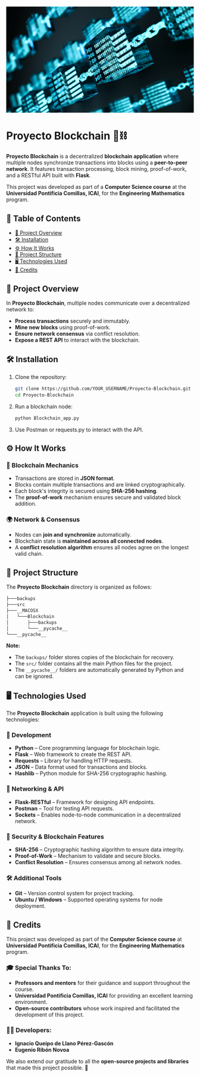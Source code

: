 ![Blockchain Banner](Blockchain_Banner.jpg)

# Proyecto Blockchain 🔗⛓️

**Proyecto Blockchain** is a decentralized **blockchain application** where multiple nodes synchronize transactions into blocks using a **peer-to-peer network**. It features transaction processing, block mining, proof-of-work, and a RESTful API built with **Flask**.

This project was developed as part of a **Computer Science course** at the **Universidad Pontificia Comillas, ICAI**, for the **Engineering Mathematics** program.

## 📜 Table of Contents
- [📌 Project Overview](#-project-overview)
- [🛠️ Installation](#️-installation)
- [⚙️ How It Works](#️-how-it-works)
- [📂 Project Structure](#-project-structure)
- [🖥️ Technologies Used](#-technologies-used)
- [🙌 Credits](#-credits)

## 📌 Project Overview

In **Proyecto Blockchain**, multiple nodes communicate over a decentralized network to:
- **Process transactions** securely and immutably.
- **Mine new blocks** using proof-of-work.
- **Ensure network consensus** via conflict resolution.
- **Expose a REST API** to interact with the blockchain.

## 🛠️ Installation

1. Clone the repository:
   ```sh
   git clone https://github.com/YOUR_USERNAME/Proyecto-Blockchain.git
   cd Proyecto-Blockchain
2. Run a blockchain node:
   ```sh
   python Blockchain_app.py
3. Use Postman or requests.py to interact with the API.

## ⚙️ How It Works

### 🔗 Blockchain Mechanics
- Transactions are stored in **JSON format**.
- Blocks contain multiple transactions and are linked cryptographically.
- Each block's integrity is secured using **SHA-256 hashing**.
- The **proof-of-work** mechanism ensures secure and validated block addition.

### 🌍 Network & Consensus
- Nodes can **join and synchronize** automatically.
- Blockchain state is **maintained across all connected nodes**.
- A **conflict resolution algorithm** ensures all nodes agree on the longest valid chain.

## 📂 Project Structure

The **Proyecto Blockchain** directory is organized as follows:

```plaintext
├───backups
├───src
├───__MACOSX
│   └───Blockchain
│       ├───backups
│       └───__pycache__
└───__pycache__
```
**Note:**  
- The `backups/` folder stores copies of the blockchain for recovery.  
- The `src/` folder contains all the main Python files for the project.  
- The `__pycache__/` folders are automatically generated by Python and can be ignored.

## 🖥️ Technologies Used

The **Proyecto Blockchain** application is built using the following technologies:

### 🔧 Development
- **Python** – Core programming language for blockchain logic.
- **Flask** – Web framework to create the REST API.
- **Requests** – Library for handling HTTP requests.
- **JSON** – Data format used for transactions and blocks.
- **Hashlib** – Python module for SHA-256 cryptographic hashing.

### 📡 Networking & API
- **Flask-RESTful** – Framework for designing API endpoints.
- **Postman** – Tool for testing API requests.
- **Sockets** – Enables node-to-node communication in a decentralized network.

### 🔐 Security & Blockchain Features
- **SHA-256** – Cryptographic hashing algorithm to ensure data integrity.
- **Proof-of-Work** – Mechanism to validate and secure blocks.
- **Conflict Resolution** – Ensures consensus among all network nodes.

### 🛠️ Additional Tools
- **Git** – Version control system for project tracking.
- **Ubuntu / Windows** – Supported operating systems for node deployment.

## 🙌 Credits

This project was developed as part of the **Computer Science course** at **Universidad Pontificia Comillas, ICAI**, for the **Engineering Mathematics** program.

### 🎓 Special Thanks To:
- **Professors and mentors** for their guidance and support throughout the course.
- **Universidad Pontificia Comillas, ICAI** for providing an excellent learning environment.
- **Open-source contributors** whose work inspired and facilitated the development of this project.

### 👨‍💻 Developers:
- **Ignacio Queipo de Llano Pérez-Gascón**
- **Eugenio Ribón Novoa**

We also extend our gratitude to all the **open-source projects and libraries** that made this project possible. 🚀
